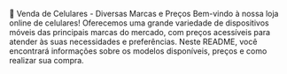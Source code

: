 📱 Venda de Celulares - Diversas Marcas e Preços
Bem-vindo à nossa loja online de celulares! Oferecemos uma grande variedade de dispositivos móveis das principais marcas do mercado, com preços acessíveis para atender às suas necessidades e preferências. Neste README, você encontrará informações sobre os modelos disponíveis, preços e como realizar sua compra.